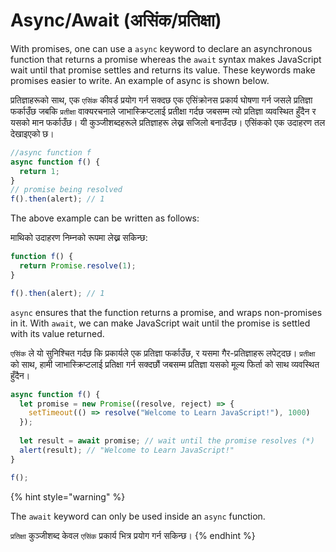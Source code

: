 # Async/Await (असिंक/प्रतिक्षा)

With promises, one can use a `async` keyword to declare an asynchronous function that returns a promise whereas the `await`  syntax makes JavaScript wait until that promise settles and returns its value. These keywords make promises easier to write.  An example of async is shown below.

प्रतिज्ञाहरूको साथ, एक `एसिंक` कीवर्ड प्रयोग गर्न सक्दछ एक एसिंक्रोनस प्रकार्य घोषणा गर्न जसले प्रतिज्ञा फर्काउँछ जबकि `प्रतीक्षा` वाक्यरचनाले जाभास्क्रिप्टलाई प्रतीक्षा गर्दछ जबसम्म त्यो प्रतिज्ञा व्यवस्थित हुँदैन र यसको मान फर्काउँछ। यी कुञ्जीशब्दहरूले प्रतिज्ञाहरू लेख्न सजिलो बनाउँदछ।  एसिंकको एक उदाहरण तल देखाइएको छ।

```javascript
//async function f
async function f() {
  return 1;
}
// promise being resolved
f().then(alert); // 1
```

The above example can be written as follows:

माथिको उदाहरण निम्नको रूपमा लेख्न सकिन्छ:

```javascript
function f() {
  return Promise.resolve(1);
}

f().then(alert); // 1
```

`async` ensures that the function returns a promise, and wraps non-promises in it. With `await`, we can make JavaScript wait until the promise is settled with its value returned.&#x20;

`एसिंक` ले यो सुनिश्चित गर्दछ कि प्रकार्यले एक प्रतिज्ञा फर्काउँछ, र यसमा गैर-प्रतिज्ञाहरू लपेट्दछ। `प्रतीक्षा` को साथ, हामी जाभास्क्रिप्टलाई प्रतिक्षा गर्न सक्दछौं जबसम्म प्रतिज्ञा यसको मूल्य फिर्ता को साथ व्यवस्थित हुँदैन।

```javascript
async function f() {
  let promise = new Promise((resolve, reject) => {
    setTimeout(() => resolve("Welcome to Learn JavaScript!"), 1000)
  });
  
  let result = await promise; // wait until the promise resolves (*)
  alert(result); // "Welcome to Learn JavaScript!"
}

f();
```

{% hint style="warning" %}


The `await` keyword can only be used inside an `async` function.

`प्रतिक्षा` कुञ्जीशब्द केवल `एसिंक` प्रकार्य भित्र प्रयोग गर्न सकिन्छ।
{% endhint %}
